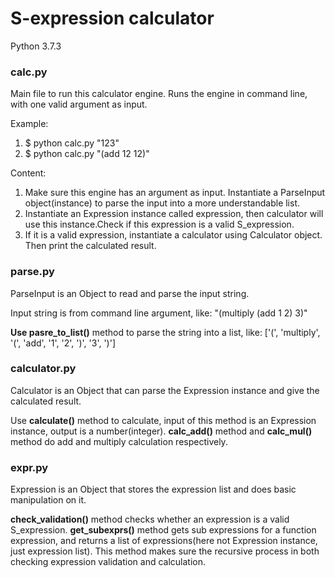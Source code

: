 S-expression calculator
========================
Python 3.7.3


### calc.py
Main file to run this calculator engine.
Runs the engine in command line, with one valid argument as input.

Example:
1. $ python calc.py "123"
2. $ python calc.py "(add 12 12)"

Content:
1. Make sure this engine has an argument as input. Instantiate a ParseInput object(instance) to parse the input into a more understandable list.
3. Instantiate an Expression instance called expression, then calculator will use this instance.Check if this expression is a valid S_expression.
5. If it is a valid expression, instantiate a calculator using Calculator object. Then print the calculated result.



### parse.py
ParseInput is an Object to read and parse the input string.

Input string is from command line argument, like:
"(multiply (add 1 2) 3)"

**Use pasre_to_list()** method to parse the string into a list, like:
['(', 'multiply', '(', 'add', '1', '2', ')', '3', ')']




### calculator.py
Calculator is an Object that can parse the Expression instance and give the calculated result.

Use **calculate()** method to calculate, input of this method is an Expression instance, output is a number(integer).
**calc_add()** method and **calc_mul()** method do add and multiply calculation respectively.



### expr.py
Expression is an Object that stores the expression list and does basic manipulation on it.

**check_validation()** method checks whether an expression is a valid S_expression.
**get_subexprs()** method gets sub expressions for a function expression, and returns a list of expressions(here not Expression instance, just expression list). This method makes sure the recursive process in both checking expression validation and calculation.
